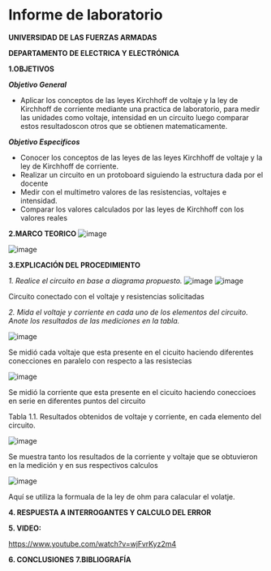 # Informe de laboratorio

**UNIVERSIDAD DE LAS FUERZAS ARMADAS**

**DEPARTAMENTO DE ELECTRICA Y ELECTRÓNICA**


**1.OBJETIVOS**

***Objetivo General***
- Aplicar los conceptos de las leyes Kirchhoff de voltaje y la ley de Kirchhoff de corriente mediante una practica de laboratorio, para medir las unidades como voltaje, intensidad  en un circuito  luego comparar estos resultadoscon otros  que se obtienen matematicamente.  

***Objetivo Especificos***
- Conocer los conceptos de las leyes de las leyes Kirchhoff de voltaje y la ley de Kirchhoff de corriente.
- Realizar un circuito en un protoboard siguiendo la estructura dada por el docente 
- Medir  con el multimetro valores de las resistencias, voltajes e intensidad.
- Comparar los valores calculados por las leyes de Kirchhoff con los valores reales 

**2.MARCO TEORICO**
![image](https://user-images.githubusercontent.com/94098157/141409338-4011dac5-bb0d-4cdd-b675-1bdff3ac66e8.png)

![image](https://user-images.githubusercontent.com/94098157/141407674-9d9ec17c-f6eb-4517-9e93-e54cfbefca2c.png)

**3.EXPLICACIÓN DEL PROCEDIMIENTO**

*1. Realice el circuito en base a diagrama propuesto.*
![image](https://user-images.githubusercontent.com/94098157/141413325-0c761a08-38b3-4737-9db5-c7a323271c06.png)
![image](https://user-images.githubusercontent.com/94098157/141414167-0a0188c1-02b4-43eb-8866-de5839c448e5.png)

 Circuito conectado con el voltaje y resistencias solicitadas
 
*2. Mida el voltaje y corriente en cada uno de los elementos del circuito. Anote los resultados de las mediciones en la tabla.*
 
![image](https://user-images.githubusercontent.com/94098157/141416220-f221cf79-eb16-44cb-8433-e2ca1a63dc86.png)

Se midió cada voltaje que esta presente en el cicuito haciendo diferentes conecciones en paralelo con respecto a las resistecias 

![image](https://user-images.githubusercontent.com/94098157/141493017-eb6204f6-76b6-4c82-8bdb-3114247ec4ab.png)

Se midió la corriente que esta presente en el cicuito haciendo coneccioes en serie en diferentes puntos del circuito

Tabla 1.1. Resultados obtenidos de voltaje y corriente, en cada elemento del circuito.

![image](https://user-images.githubusercontent.com/94098157/141494408-9d263c62-d8c9-4d64-96ec-8d72f5daeab8.png)

Se muestra tanto los resultados de la corriente y  voltaje que se obtuvieron en la medición y en sus respectivos calculos  

![image](https://user-images.githubusercontent.com/94098157/141495283-88a4c4ae-e3e8-439e-8b55-7cbf1d1d42be.png)

Aquí se utiliza la formuala de la ley de ohm para calacular el volatje.

**4. RESPUESTA A INTERROGANTES Y CALCULO DEL ERROR**

**5. VIDEO:**

https://www.youtube.com/watch?v=wjFvrKyz2m4

**6. CONCLUSIONES**
**7.BIBLIOGRAFÍA**




 
